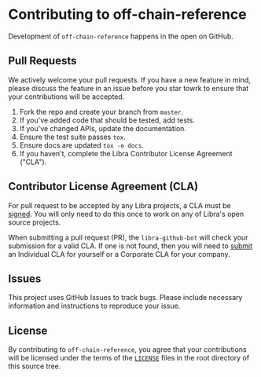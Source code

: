 # Contributing to off-chain-reference

Development of `off-chain-reference` happens in the open on GitHub.

## Pull Requests

We actively welcome your pull requests. If you have a new feature in mind, please discuss the feature in an issue before you star towrk to ensure that your contributions will be accepted.

1. Fork the repo and create your branch from `master`.
2. If you've added code that should be tested, add tests.
3. If you've changed APIs, update the documentation.
4. Ensure the test suite passes `tox`.
5. Ensure docs are updated `tox -e docs`.
6. If you haven't, complete the Libra Contributor License Agreement ("CLA").

## Contributor License Agreement (CLA)

For pull request to be accepted by any Libra projects, a CLA must be [signed](https://libra.org/en-US/cla-sign). You will only need to do this once to work on any of Libra's open source projects.

When submitting a pull request (PR), the `libra-github-bot` will check your submission for a valid CLA. If one is not found, then you will need to [submit](https://libra.org/en-US/cla-sign) an Individual CLA for yourself or a Corporate CLA for your company.

## Issues

This project uses GitHub Issues to track bugs. Please include necessary information and instructions to reproduce your issue.

## License

By contributing to `off-chain-reference`, you agree that your contributions will be licensed under the terms of the [`LICENSE`](LICENSE) files in the root directory of this source tree.
